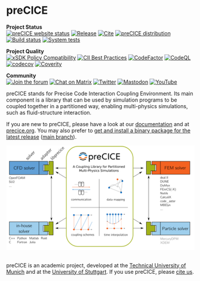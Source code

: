 # preCICE #

**Project Status**  
[![preCICE website status](https://img.shields.io/website-up-down-green-red/https/precice.org.svg?label=website)](https://twitter.com/preCICE_org)
[![Release](https://img.shields.io/github/release/precice/precice.svg)](https://github.com/precice/precice/releases/latest)
[![Cite](https://img.shields.io/badge/cite-literature_guide-d45815)](https://precice.org/fundamentals-literature-guide.html)
[![preCICE distribution](https://img.shields.io/badge/preCICE_Distribution-10.18419%2Fdarus--4167-d45815.svg)](https://doi.org/10.18419/darus-4167)
[![Build status](https://github.com/precice/precice/workflows/Build%20and%20Test/badge.svg)](https://github.com/precice/precice/actions?query=workflow%3A%22Build+and+Test%22+branch%3Adevelop)
[![System tests](https://img.shields.io/badge/system_tests-trigger_manually-blue)](https://github.com/precice/tutorials/actions/workflows/run_testsuite_manual.yml)

**Project Quality**  
[![xSDK Policy Compatibility](https://img.shields.io/badge/xSDK-member-brightgreen)](https://github.com/xsdk-project/xsdk-policy-compatibility/blob/master/precice-policy-compatibility.md)
[![CII Best Practices](https://bestpractices.coreinfrastructure.org/projects/3895/badge)](https://bestpractices.coreinfrastructure.org/projects/3895)
[![CodeFactor](https://www.codefactor.io/repository/github/precice/precice/badge)](https://www.codefactor.io/repository/github/precice/precice)
[![CodeQL](https://github.com/precice/precice/actions/workflows/codeql.yml/badge.svg)](https://github.com/precice/precice/actions/workflows/codeql.yml)
[![codecov](https://codecov.io/gh/precice/precice/branch/develop/graph/badge.svg?token=ixXCTXAZMU)](https://codecov.io/gh/precice/precice)
[![Coverity](https://scan.coverity.com/projects/19312/badge.svg)](https://scan.coverity.com/projects/precice-precice)

**Community**  
[![Join the forum](https://img.shields.io/badge/discourse-news_and_forum-orange?link=https%3A%2F%2Fprecice.discourse.group%2F)](https://precice.discourse.group/)
[![Chat on Matrix](https://matrix.to/img/matrix-badge.svg)](https://matrix.to/#/#precice_lobby:gitter.im?web-instance[element.io]=app.gitter.im)
[![Twitter](https://img.shields.io/badge/twitter-%40preCICE__org-1da1f2)](https://twitter.com/preCICE_org)
[![Mastodon](https://img.shields.io/badge/mastodon-%40preCICE-6364ff)](https://fosstodon.org/@precice)
[![YouTube](https://img.shields.io/badge/youtube-%40preCICECoupling-ff0000)](https://www.youtube.com/c/preCICECoupling/)

preCICE stands for Precise Code Interaction Coupling Environment. Its main component is a library that can be used by simulation programs to be coupled together in a partitioned way, enabling multi-physics simulations, such as fluid-structure interaction.

If you are new to preCICE, please have a look at our [documentation](https://www.precice.org/docs.html) and at [precice.org](https://www.precice.org). You may also prefer to [get and install a binary package for the latest release](https://github.com/precice/precice/releases/latest) ([main branch](https://github.com/precice/precice/tree/main)).

<div align="center" style="margin-bottom:30px">
<img src="https://github.com/precice/precice.github.io/blob/master/material/overview/precice-overview.png" alt="preCICE overview" style="max-height: 100%; max-width: 100%">
</div>

preCICE is an academic project, developed at the [Technical University of Munich](https://www.cs.cit.tum.de/en/sccs/home/) and at the [University of Stuttgart](https://www.ipvs.uni-stuttgart.de). If you use preCICE, please [cite us](https://www.precice.org/fundamentals-literature-guide.html).
